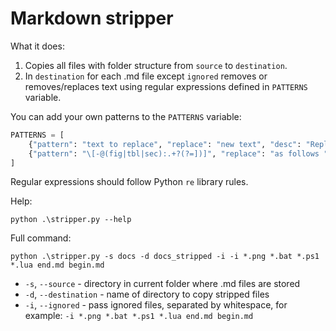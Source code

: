 # Markdown stripper

What it does:

1. Copies all files with folder structure from `source` to `destination`.
2. In `destination` for each .md file except `ignored` removes or removes/replaces text using regular expressions defined in `PATTERNS` variable.

You can add your own patterns to the `PATTERNS` variable:

```python
PATTERNS = [
    {"pattern": "text to replace", "replace": "new text", "desc": "Replace words"},
    {"pattern": "\[-@(fig|tbl|sec):.+?(?=])]", "replace": "as follows ", "desc": "Replace patterns [-fig:name_of_object],[-tbl:name_of_object],[-sec:name_of_object]"}
]
```

Regular expressions should follow Python `re` library rules. 

Help:

```
python .\stripper.py --help
```

Full command:

```
python .\stripper.py -s docs -d docs_stripped -i -i *.png *.bat *.ps1 *.lua end.md begin.md
```

* `-s`, `--source` - directory in current folder where .md files are stored
* `-d`, `--destination` - name of directory to copy stripped files
* `-i`, `--ignored` - pass ignored files, separated by whitespace, for example: `-i *.png *.bat *.ps1 *.lua end.md begin.md`

